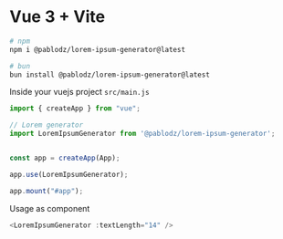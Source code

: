 # Vue 3 + Vite



```bash
# npm
npm i @pablodz/lorem-ipsum-generator@latest

# bun
bun install @pablodz/lorem-ipsum-generator@latest
```


Inside your vuejs project `src/main.js`
```js
import { createApp } from "vue";

// Lorem generator
import LoremIpsumGenerator from '@pablodz/lorem-ipsum-generator';


const app = createApp(App);

app.use(LoremIpsumGenerator);

app.mount("#app");
```

Usage as component
```js
<LoremIpsumGenerator :textLength="14" />
```